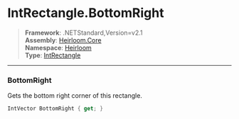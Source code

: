 # IntRectangle.BottomRight

> **Framework**: .NETStandard,Version=v2.1  
> **Assembly**: [Heirloom.Core][0]  
> **Namespace**: [Heirloom][0]  
> **Type**: [IntRectangle][1]

--------------------------------------------------------------------------------

### BottomRight

Gets the bottom right corner of this rectangle.

```cs
IntVector BottomRight { get; }
```

[0]: ../Heirloom.Core.md
[1]: Heirloom.IntRectangle.md
